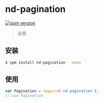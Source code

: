 # nd-pagination

[![spm version](http://spm.crossjs.com/badge/nd-pagination)](http://spm.crossjs.com/package/nd-pagination)

> 分页

## 安装

```bash
$ spm install nd-pagination --save
```

## 使用

```js
var Pagination = require('nd-pagination');
// use Pagination
```

